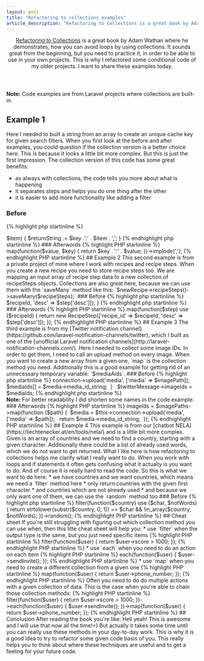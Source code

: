 ```yaml
---
layout: post
title: "Refactoring to collections examples"
article_description: "Refactoring to Collections is a great book by Adam Wathan where he demonstrates, how you can avoid loops by using collections. It sounds great from the beginning but you need to practice it in order to be able to use it in your own projects. This is why I refactored some conditional code of my older projects. I will share these examples today."
---
```



<header>
<a href="https://adamwathan.me/refactoring-to-collections">Refactoring to Collections</a> is a great book by Adam Wathan where he demonstrates, how you can avoid loops by using collections. It sounds great from the beginning, but you need to practice it, in order to be able to use in your own projects. This is why I refactored some conditional code of my older projects. I want to share these examples today.
</header>

<div class="note"><strong>Note:</strong> Code examples are from Laravel projects where collections are built-in.</div>

## Example 1

Here I needed to built a string from an array to create an unique cache key for given search filters. When you first look at the before and after examples, you could question if the collection version is a better choice here. This is because it looks a little bit more complex. But this is just the first impression. The collection version of this code has some great benefits:

* as always with collections, the code tells you more about what is happening
* it separates steps and helps you do one thing after the other
* it is easier to add more functionality like adding a filter

### Before
{% highlight php startinline %}
<?php
...

$returnString = '';
foreach ($filters as $key => $item) {
    $returnString .= $key .':' . $item . ',';
}
{% endhighlight php startinline %}


### Afterwords
{% highlight PHP startinline %}
<?php
...

$returnString = collect($filters)
    ->map(function($value, $key) {
        return $key . ':' . $value;
    })->implode(',');
{% endhighlight PHP startinline %}

## Example 2

This second example is from a private project of mine where I work with recipes and recipe steps. When you create a new recipe you need to store recipe steps too. We are mapping an input array of recipe step data to a new collection of recipeSteps objects. Collections are also great here, because we can use them with the `saveMany` method like this:
`$newRecipe->recipeSteps()->saveMany($recipeSteps);`

### Before
{% highlight php startinline %}
<?php
...

$steps = $input['step'];
$recipeSteps = [];
foreach ($steps as $step) {
    $recipeSteps[] = new RecipeStep(['recipe_id' => $recipeId, 'desc' => $step['desc']]);
}
{% endhighlight php startinline %}


### Afterwords
{% highlight PHP startinline %}
<?php
...

$steps = collect($input['step'])
$recipeSteps = $steps->map(function($step) use ($recipeId) {
    return new RecipeStep(['recipe_id' => $recipeId, 'desc' => $step['desc']]);
});
{% endhighlight PHP startinline %}


## Example 3

The third example is from my [Twitter notification channel](https://github.com/laravel-notification-channels/twitter), which I built as one of the [unofficial Laravel notification channels](http://laravel-notification-channels.com/). Here I needed to collect some image IDs. In order to get them, I need to call an upload method on every image. When you want to create a new array from a given one, `map` is the 
collection method you need. Additionally this is a good example for getting rid of an unnecessary temporary variable: 
`$mediaAids`.

### Before
{% highlight php startinline %}
<?php
...

$mediaIds = [];  
foreach ($imagePaths as $imagePath) { 
    $media = $this->connection->upload('media', ['media' => $imagePath]); 
    $mediaIds[] = $media->media_id_string; 
}  
    
$twitterMessage->imageIds = $mediaIds;
{% endhighlight php startinline %}

 <div class="note"><strong>Note:</strong> For better readability I did shorten some names in the code example.</div>


### Afterwords
{% highlight PHP startinline %}
<?php
...

$twitterMessage->imageIds = $imagePaths->map(function ($path) { 
    $media = $this->connection->upload('media', ['media' => $path]);  
    
    return $media->media_id_string; 
});
{% endhighlight PHP startinline %}

## Example 4

This example is from our [chatbot NELA](https://liechtenecker.at/en/tools/nela/) and is a little bit more complex. Given
 is an array of countries and we need to find a country, starting with a given character. Additionally there could 
 be a list of already used words, which we do not want to get returned. What I like here is how 
 refactoring to collections helps me clarify what I really want to do. When you work with loops and if statements it 
 often gets confusing what it actually is you want to do. And of course it is really hard to read the code.
So this is what we want to do here:

* we have countries and we want countries, which means we need a `filter` method here
* only return countries with the given first character
* and countries which are not already used
* and because we only want one of them, we can use the `random` method too

### Before
{% highlight php startinline %}
<?php
...

foreach ($countries as $country) {
    if (strtolower(substr($country, 0, 1)) == $char) {

        if (!empty($notWords)) {
            if (in_array($country, $notWords)) {
                continue;
            }
        }

        return $country;
    }
}

return false;
{% endhighlight php startinline %}


### Afterwords
{% highlight PHP startinline %}
<?php
...

$countries = collect($countries);
return $country = $countries->filter(function($country) use ($char, $notWords) {
   return strtolower(substr($country, 0, 1)) == $char && !in_array($country, $notWords);
})->random();
{% endhighlight PHP startinline %}

## Cheat sheet

If you're still struggling with figuring out which collection method you can use when, then this litte cheat sheet will 
help you:

* use `filter` when the output type is the same, but you just need specific items
{% highlight PHP startinline %}
<?php
...
// Get only users with a score higher than 1000
$topUsers = $users->filter(function($user) {
    return $user->score > 1000;
});
{% endhighlight PHP startinline %}

* use `each` when you need to do an action on each item 
{% highlight PHP startinline %}
<?php
...
// Invite a given collection of users to something
$users->each(function($user) {
    $user->sendInvite();
});
{% endhighlight PHP startinline %}

* use `map` when you need to create a different collection from a given one
{% highlight PHP startinline %}
<?php
...
// Get all the phone numbers from a collection of users
$userPhoneNumners = $users->map(function($user) {
    return $user->phone_number;
});
{% endhighlight PHP startinline %}

Often you need to do do multiple actions with a given collection of data. This is the case when you're able to chain 
those collection methods:

{% highlight PHP startinline %}
<?php
...
// Using multiple collection methods in order to get the best users
// send them an invations
// collect their phone numbers in order to call them personally too
$userPhoneNumbers = $users->filter(function($user) {
    return $user->score > 1000;
})->each(function($user) {
    $user->sendInvite();
})->map(function($user) {
    return $user->phone_number;
});
{% endhighlight PHP startinline %}

## Conclusion

After reading the book you're like: Hell yeah! This is awesome and I will use that now all the time!=)
But actually it takes some time until you can really use these methods in your day-to-day work. This is why it is a good idea to try to refactor some given code basis of you. This really helps you to think about where these techniques are useful and to get a feeling for your future code.
